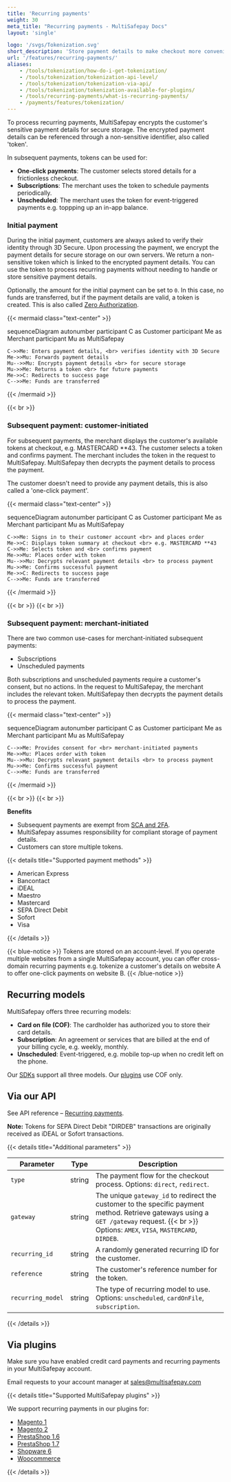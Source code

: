 ```yaml
---
title: 'Recurring payments'
weight: 30
meta_title: "Recurring payments - MultiSafepay Docs"
layout: 'single'

logo: '/svgs/Tokenization.svg'
short_description: 'Store payment details to make checkout more convenient.'
url: '/features/recurring-payments/'
aliases: 
    - /tools/tokenization/how-do-i-get-tokenization/
    - /tools/tokenization/tokenization-api-level/
    - /tools/tokenization/tokenization-via-api/
    - /tools/tokenization/tokenization-available-for-plugins/
    - /tools/recurring-payments/what-is-recurring-payments/
    - /payments/features/tokenization/
---
```


To process recurring payments, MultiSafepay encrypts the customer's sensitive payment details for secure storage. The encrypted payment details can be referenced through a non-sensitive identifier, also called 'token'.

In subsequent payments, tokens can be used for:

- **One-click payments**: The customer selects stored details for a frictionless checkout.
- **Subscriptions**: The merchant uses the token to schedule payments periodically.
- **Unscheduled**: The merchant uses the token for event-triggered payments e.g. toppping up an in-app balance.

### Initial payment

During the initial payment, customers are always asked to verify their identity through 3D Secure. Upon processing the payment, we encrypt the payment details for secure storage on our own servers. We return a non-sensitive token which is linked to the encrypted payment details. You can use the token to process recurring payments without needing to handle or store sensitive payment details. 

Optionally, the amount for the initial payment can be set to `0`. In this case, no funds are transferred, but if the payment details are valid, a token is created. This is also called [Zero Authorization](/features/zero-authorization/).

{{< mermaid class="text-center" >}}

sequenceDiagram
    autonumber
    participant C as Customer
    participant Me as Merchant
    participant Mu as MultiSafepay

    C->>Me: Enters payment details, <br> verifies identity with 3D Secure
    Me->>Mu: Forwards payment details
    Mu-->>Mu: Encrypts payment details <br> for secure storage
    Mu->>Me: Returns a token <br> for future payments
    Me->>C: Redirects to success page
    C-->>Me: Funds are transferred

{{< /mermaid >}}

{{< br >}}

### Subsequent payment: customer-initiated 

For subsequent payments, the merchant displays the customer's available tokens at checkout, e.g. MASTERCARD **43. The customer selects a token and confirms payment. The merchant includes the token in the request to MultiSafepay. MultiSafepay then decrypts the payment details to process the payment.

The customer doesn't need to provide any payment details, this is also called a 'one-click payment'.

{{< mermaid class="text-center" >}}

sequenceDiagram
    autonumber
    participant C as Customer
    participant Me as Merchant
    participant Mu as MultiSafepay

    C->>Me: Signs in to their customer account <br> and places order
    Me->>C: Displays token summary at checkout <br> e.g. MASTERCARD **43
    C->>Me: Selects token and <br> confirms payment
    Me->>Mu: Places order with token
    Mu-->>Mu: Decrypts relevant payment details <br> to process payment
    Mu->>Me: Confirms successful payment
    Me->>C: Redirects to success page
    C-->>Me: Funds are transferred

{{< /mermaid >}}

{{< br >}}
{{< br >}}

### Subsequent payment: merchant-initiated 

There are two common use-cases for merchant-initiated subsequent payments: 

- Subscriptions
- Unscheduled payments

Both subscriptions and unscheduled payments require a customer's consent, but no actions. In the request to MultiSafepay, the merchant includes the relevant token. MultiSafepay then decrypts the payment details to process the payment.

{{< mermaid class="text-center" >}}

sequenceDiagram
    autonumber
    participant C as Customer
    participant Me as Merchant
    participant Mu as MultiSafepay

    C-->>Me: Provides consent for <br> merchant-initiated payments
    Me->>Mu: Places order with token
    Mu-->>Mu: Decrypts relevant payment details <br> to process payment
    Mu->>Me: Confirms successful payment
    C-->>Me: Funds are transferred

{{< /mermaid >}}

{{< br >}}
{{< br >}}

**Benefits**

- Subsequent payments are exempt from [SCA and 2FA](/payment-regulations/sca/).
- MultiSafepay assumes responsibility for compliant storage of payment details. 
- Customers can store multiple tokens.

{{< details title="Supported payment methods" >}}

- American Express
- Bancontact
- iDEAL
- Maestro
- Mastercard
- SEPA Direct Debit
- Sofort
- Visa

{{< /details >}}

{{< blue-notice >}}
Tokens are stored on an account-level. If you operate multiple websites from a single MultiSafepay account, you can offer cross-domain recurring payments e.g. tokenize a customer's details on website A to offer one-click payments on website B.
{{< /blue-notice >}}

## Recurring models
MultiSafepay offers three recurring models:

- **Card on file (COF)**: The cardholder has authorized you to store their card details.
- **Subscription**: An agreement or services that are billed at the end of your billing cycle, e.g. weekly, monthly.
- **Unscheduled**: Event-triggered, e.g. mobile top-up when no credit left on the phone.

Our [SDKs](/developer/wrappers/) support all three models. Our [plugins](/payments/integrations/) use COF only. 

## Via our API
See API reference – [Recurring payments](/api/#recurring-payments-orders).

**Note:** Tokens for SEPA Direct Debit "DIRDEB" transactions are originally received as iDEAL or Sofort transactions. 

{{< details title="Additional parameters" >}}

| Parameter | Type | Description |
|---|---|---|
| `type` | string | The payment flow for the checkout process. Options: `direct`, `redirect`. |
| `gateway` | string | The unique `gateway_id` to redirect the customer to the specific payment method. Retrieve gateways using a `GET /gateway` request. {{< br >}} Options: `AMEX`, `VISA`, `MASTERCARD`, `DIRDEB`. |
| `recurring_id` | string | A randomly generated recurring ID for the customer. |
| `reference` | string | The customer's reference number for the token. |
| `recurring_model` | string | The type of recurring model to use. Options: `unscheduled`, `cardOnFile`, `subscription`.  |

{{< /details >}}

## Via plugins

Make sure you have enabled credit card payments and recurring payments in your MultiSafepay account.

Email requests to your account manager at <sales@multisafepay.com>

{{< details title="Supported MultiSafepay plugins" >}}

We support recurring payments in our plugins for:

- [Magento 1](/payments/integrations/ecommerce-platforms/magento1)
- [Magento 2](/payments/integrations/ecommerce-platforms/magento2)
- [PrestaShop 1.6](/payments/integrations/ecommerce-platforms/prestashop-1-6)
- [PrestaShop 1.7](/payments/integrations/ecommerce-platforms/prestashop-1-7)
- [Shopware 6](/payments/integrations/ecommerce-platforms/shopware6) 
- [Woocommerce](/payments/integrations/ecommerce-platforms/woocommerce/) 

{{< /details >}}

